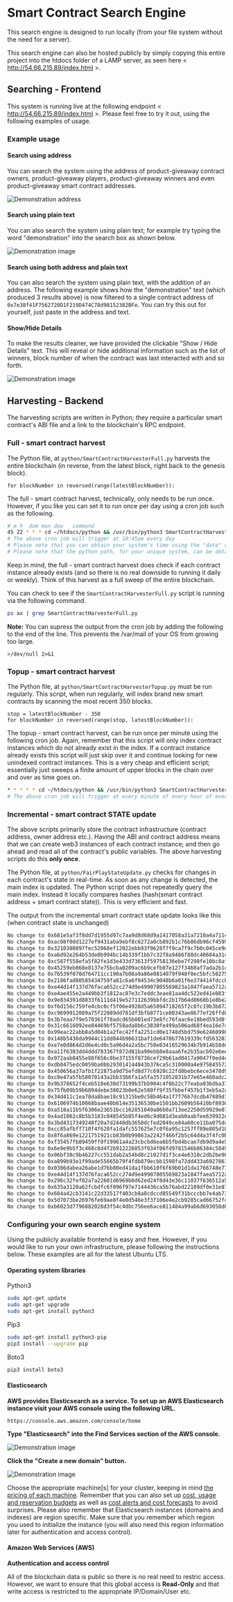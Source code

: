 # Smart Contract Search Engine

This search engine is designed to run locally (from your file system without the need for a server).

This search engine can also be hosted publicly by simply copying this entire project into the htdocs folder of a LAMP server, as seen here < http://54.66.215.89/index.html >.

## Searching - Frontend

This system is running live at the following endpoint < http://54.66.215.89/index.html >. Please feel free to try it out, using the following examples of usage.

### Example usage

#### Search using address

You can search the system using the address of product-giveaway contract owners, product-giveaway players, product-giveaway winners and even product-giveaway smart contract addresses.

![Demonstration address](images/demonstration_address.png)

#### Search using plain text 

You can also search the system using plain text; for example try typing the word "demonstration" into the search box as shown below.

![Demonstration image](images/demonstration_text.png)

#### Search using both address and plain text

You can also search the system using plain text, with the addition of an address. The following example shows how the "demonstration" text (which produced 3 results above) is now filtered to a single contract address of `0x7e38f41F7562720D1F219D474C78d98152382BFe`. You can try this out for yourself, just paste in the address and text.

#### Show/Hide Details

To make the results cleaner, we have provided the clickable "Show / Hide Details" text. This will reveal or hide additional information such as the list of winners, block number of when the contract was last interacted with and so forth.

![Demonstration image](images/demonstration_show.png)


## Harvesting - Backend

The harvesting scripts are written in Python; they require a particular smart contract's ABI file and a link to the blockchain's RPC endpoint.

### Full - smart contract harvest

The Python file, at `python/SmartContractHarvesterFull.py` harvests the entire blockchain (in reverse, from the latest block, right back to the genesis block).

```python3
for blockNumber in reversed(range(latestBlockNumber)):
```

The full - smart contract harvest, technically, only needs to be run once. However, if you like you can set it to run once per day using a cron job such as the following. 

```bash
# m h  dom mon dow   command
45 22 * * * cd ~/htdocs/python && /usr/bin/python3 SmartContractHarvesterFull.py
# The above cron job will trigger at 10:45pm every day
# Please note that you can obtain your system's time using the "date" command
# Please note that the python path, for your unique system, can be obtained via the "which python3" command
```

Keep in mind, the full - smart contract harvest does check if each contract instance already exists (and so there is no real downside to running it daily or weekly). Think of this harvest as a full sweep of the entire blockchain.

You can check to see if the `SmartContractHarvesterFull.py` script is running via the following command.

```bash
ps ax | grep SmartContractHarvesterFull.py
```
**Note:** You can supress the output from the cron job by adding the following to the end of the line. This prevents the /var/mail of your OS from growing too large.
```
>/dev/null 2>&1
```

### Topup - smart contract harvest

The Python file, at `python/SmartContractHarvesterTopup.py` must be run regularly. This script, when run regularly, will index brand new smart contracts by scanning the most recent 350 blocks. 

```python3
stop = latestBlockNumber - 350
for blockNumber in reversed(range(stop, latestBlockNumber)):
```

The topup - smart contract harvest, can be run once per minute using the following cron job. Again, remember that this script will only index contract instances which do not already exist in the index. If a contract instance already exists this script will just skip over it and continue looking for new unindexed contract instances. This is a very cheap and efficient script; essentially just sweeps a finite amount of upper blocks in the chain over and over as time goes on.

```bash
* * * * * cd ~/htdocs/python && /usr/bin/python3 SmartContractHarvesterTopup.py
# The above cron job will trigger at every minute of every hour of every day
```

### Incremental  - smart contract **STATE** update

The above scripts primarily store the contract infrastructure (contract address, owner address etc.). Having the ABI and contract address means that we can create web3 instances of each contract instance; and then go ahead and read all of the contract's public variables. The above harvesting scripts do this **only once**.

The Python file, at `python/FairPlayStateUpdate.py` checks for changes in each contract's state in real-time. As soon as any change is detected, the main index is updated. The Python script does not repeatedly query the main index. Instead it locally compares hashes (hash(smart contract address + smart contract state)). This is very efficient and fast.

The output from the incremental smart contract state update looks like this (when contract state is unchanged)

```bash
No change to 0x681e5af3f8dd7d1955d97c7aa9d8d68d9a1417058a31a7210a4a7114e101b540 
No change to 0xac08f0dd1227ef9431aba9ebf8c6272a0cb892b1c76b86db96cf459961a55576 
No change to 0x3210380897fec52068ef12022ebb93f9628f7f0ca7f9c7b0c045ce9d45a4661f 
No change to 0xa6d92e264b53de0b994bc14b339f1bb7c32f8a9486f88dc40604a314b18627f0 
No change to 0xc587f558efa5f82fe1d3e433d73613f59758136ebe7f298fe10bc8af891952ba 
No change to 0x45259eb068e8137e75bcba0209ac6b9cefb07e127f3460af7ada2b14380e7d06 
No change to 0x7b539f070d764711cc190a7b08a9a86e0814079f948f0ec5bfc50275059a53ce 
No change to 0x2186fad80585434759fa81c6a6f04534c9048b6a01f6e374414fdccb9e8a36c7 
No change to 0xe44d14f137d76faca652cc274d9e49907805569823a1847faea5712afcc77808 
No change to 0xe4ae455e2a449bb3f1812ac87e3c7eddc3eae81aa4dc522ed41e083f69605975 
No change to 0x9e834391d8833f6111d419e527112639bbfdc2b17b64d8668b1e8be2731068ae 
No change to 0xf6d156c759fe4cbc0cf5f06e4928d5a65094718265f2c8fc19b3b8720ae22eb4 
No change to 0xc9699912089a75f22089dd781df3bfb8771ce80343ae8677ef26ffd8067c8759 
No change to 0x3b7eaa7f9e570361f78adcd65b001ed73e8fc76faac6e18bed593d8fac9a3e67 
No change to 0x31c6616092ee84469bf5758ada8b6c3830fe499a506ad68f4ea16e74c5e7acea 
No change to 0x99eac22abb8a5d04b1a2fec42ffa2251cd0e1748d5bd759e62460998d63fbc7f 
No change to 0x148b5436da9944c11dd844b96631baf1de6470b77619339cfd563283e3d0b5c2 
No change to 0xe7e0d864d2d6e4cd0c5a96d4a2a5bc750e83416529634b7b914b58ddd90cca8d 
No change to 0xa11f6303dd4ddd783367f872d81ba90ebb8e8aaa6fe2b35acb92e6eec8bc7d81 
No change to 0x972aab8455e88f656c8be37155f8736cef29b61ad0417a9047f0ed4cd59cb8be 
No change to 0xdb0475edc0059ba0bb293014144843b376ca5c310000a4e9758455727763fd84 
No change to 0x450656a37afb1f22875a9d75efd8d77c6920c22fd0bebc6ece3478d9c33b46fb 
No change to 0xc0e47a5fb58070143a2bb3366fa1a5fa3571052831b77e65e460adc289b7bad2 
No change to 0x9b378652f4ceb518e630d73199b37bb904c4f0b22c77eaba036dba371c90042c 
No change to 0x75fb09b59b6894debe38023b0e62e580ff9f35fbbef457b1f3eb5a2ad286f835 
No change to 0x34d411c1ea78da8bae18c91315be0c58b464a1f7f76b7dcdb47889d106af62c8 
No change to 0x6106974b10068baae40b614e35136530be1501bb2609b56410bf893003e21196 
No change to 0xa518a11b5f6306e23651bcc162851049a86b0a713ee2250d59929e07956b53d6 
No change to 0x4ad1062c8b5b3183c048545b85f4ed6c9d081d3eab0aabfee639922e9311e8a0 
No change to 0x3bd4317349248f20a7d2440db3658dcfed2049ce84a60ce11ba075d4fe4664a7 
No change to 0xcc85afbff710f4f620fa1dafc557625e7c0f6a95c1257ff89e805d10f2fb41c3 
No change to 0x8f6a869e1221751921cb83b0b99863a2242f466f2b5c64d4a3f4fc0bc8cd87ff 
No change to 0xf35457fb89459ff0f19961a4a23cbcbd6ea6b5fbd4bcae7db9d9a4e54fb46a60 
No change to 0x6e9e9b5f3c468c0d4f2b912226053f034f06fd9781546b86384c5849bfb26241 
No change to 0x06bf38c9b46227cc551dab2a54bd8c21027d1f3ce4e6310c2db2be98bbba44d8 
No change to 0xa899b93e1f99ade55665b79f4fdb879ecbb1598fa72dd433a6927861170d4d52 
No change to 0x0386dabea26abe1d76b80ed41da1fbb610f6f69b01d1da1766748e776f7b9da6 
No change to 0xe44d14f137d76faca652cc274d9e49907805569823a1847faea5712afcc77808 
No change to 0x296c32fef02a7a22601d6969b0d62ed24f8d43e36c11037f636512a5a06e8be2 
No change to 0x635a3120a62fcbdfc6f096f97e7144436ca5b76abd22109df0e31e8773222caa 
No change to 0x604a42cb3141c22d33517f403cb8a8cdccd85549f31bcccbb7e4ab73f7b2fb56 
No change to 0x5d7073be26976fe69ae8f4e0d546e3f3f106e4e2cb9285cad66752f468e9d0de 
No change to 0xb6023d7796882028d3f54c4dbc756ee6ace811484a99ab6d693058d65af62ccd 
```

### Configuring your own search engine system

Using the publicly available frontend is easy and free. However, if you would like to run your own infrastructure, please following the instructions below. These examples are all for the latest Ubuntu LTS.

#### Operating system libraries

Python3

```bash
sudo apt-get update
sudo apt-get upgrade
sudo apt-get install python3
```
Pip3

```bash
sudo apt-get install python3-pip
pip3 install --upgrade pip
```

Boto3
```bash
pip3 install boto3
```
#### Elasticsearch

**AWS provides Elasticsearch as a service. To set up an AWS Elasticsearch instance visit your AWS console using the following URL.**
```
https://console.aws.amazon.com/console/home
```
**Type "Elasticsearch" into the Find Services section of the AWS console.**

![Demonstration image](images/find_services.png)

**Click the "Create a new domain" button.**

![Demonstration image](images/create_new_es_domain.png)

Choose the appropriate machine[s] for your cluster, keeping in mind [the pricing of each machine](https://aws.amazon.com/ec2/pricing/on-demand/). Remember that you can also set up [cost, usage and reservation budgets](https://console.aws.amazon.com/billing/home?region=us-east-1#/budgets/create?type=COST) as well as [cost alerts and cost forecasts](https://docs.aws.amazon.com/AmazonCloudWatch/latest/monitoring/monitor_estimated_charges_with_cloudwatch.html) to avoid surprises. Please also remember that Elasticsearch instances (domains and indexes) are region specific. Make sure that you remember which region you used to initialize the instance (you will also need this region information later for authentication and access control).

#### Amazon Web Services (AWS)

**Authentication and access control**

All of the blockchain data is public so there is no real need to restric access. However, we want to ensure that this global access is **Read-Only** and that write access is restricted to the appropriate IP/Domain/User etc.


